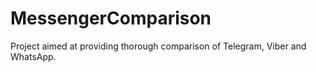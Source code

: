 # MessengerComparison
Project aimed at providing thorough comparison of Telegram, Viber and WhatsApp.

